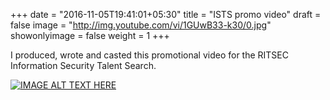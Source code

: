 +++
date = "2016-11-05T19:41:01+05:30"
title = "ISTS promo video"
draft = false
image = "http://img.youtube.com/vi/1GUwB33-k30/0.jpg"
showonlyimage = false
weight = 1
+++

I produced, wrote and casted this promotional video for the RITSEC Information Security Talent Search. 

[![IMAGE ALT TEXT HERE](http://img.youtube.com/vi/1GUwB33-k30/0.jpg)](https://www.youtube.com/watch?v=1GUwB33-k30)